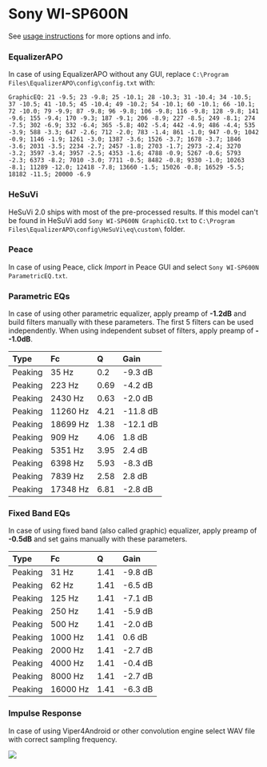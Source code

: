 # Sony WI-SP600N
See [usage instructions](https://github.com/jaakkopasanen/AutoEq#usage) for more options and info.

### EqualizerAPO
In case of using EqualizerAPO without any GUI, replace `C:\Program Files\EqualizerAPO\config\config.txt`
with:
```
GraphicEQ: 21 -9.5; 23 -9.8; 25 -10.1; 28 -10.3; 31 -10.4; 34 -10.5; 37 -10.5; 41 -10.5; 45 -10.4; 49 -10.2; 54 -10.1; 60 -10.1; 66 -10.1; 72 -10.0; 79 -9.9; 87 -9.8; 96 -9.8; 106 -9.8; 116 -9.8; 128 -9.8; 141 -9.6; 155 -9.4; 170 -9.3; 187 -9.1; 206 -8.9; 227 -8.5; 249 -8.1; 274 -7.5; 302 -6.9; 332 -6.4; 365 -5.8; 402 -5.4; 442 -4.9; 486 -4.4; 535 -3.9; 588 -3.3; 647 -2.6; 712 -2.0; 783 -1.4; 861 -1.0; 947 -0.9; 1042 -0.9; 1146 -1.9; 1261 -3.0; 1387 -3.6; 1526 -3.7; 1678 -3.7; 1846 -3.6; 2031 -3.5; 2234 -2.7; 2457 -1.8; 2703 -1.7; 2973 -2.4; 3270 -3.2; 3597 -3.4; 3957 -2.5; 4353 -1.6; 4788 -0.9; 5267 -0.6; 5793 -2.3; 6373 -8.2; 7010 -3.0; 7711 -0.5; 8482 -0.8; 9330 -1.0; 10263 -8.1; 11289 -12.0; 12418 -7.8; 13660 -1.5; 15026 -0.8; 16529 -5.5; 18182 -11.5; 20000 -6.9
```

### HeSuVi
HeSuVi 2.0 ships with most of the pre-processed results. If this model can't be found in HeSuVi add
`Sony WI-SP600N GraphicEQ.txt` to `C:\Program Files\EqualizerAPO\config\HeSuVi\eq\custom\` folder.

### Peace
In case of using Peace, click *Import* in Peace GUI and select `Sony WI-SP600N ParametricEQ.txt`.

### Parametric EQs
In case of using other parametric equalizer, apply preamp of **-1.2dB** and build filters manually
with these parameters. The first 5 filters can be used independently.
When using independent subset of filters, apply preamp of **--1.0dB**.

| Type    | Fc       |    Q | Gain     |
|:--------|:---------|:-----|:---------|
| Peaking | 35 Hz    | 0.2  | -9.3 dB  |
| Peaking | 223 Hz   | 0.69 | -4.2 dB  |
| Peaking | 2430 Hz  | 0.63 | -2.0 dB  |
| Peaking | 11260 Hz | 4.21 | -11.8 dB |
| Peaking | 18699 Hz | 1.38 | -12.1 dB |
| Peaking | 909 Hz   | 4.06 | 1.8 dB   |
| Peaking | 5351 Hz  | 3.95 | 2.4 dB   |
| Peaking | 6398 Hz  | 5.93 | -8.3 dB  |
| Peaking | 7839 Hz  | 2.58 | 2.8 dB   |
| Peaking | 17348 Hz | 6.81 | -2.8 dB  |

### Fixed Band EQs
In case of using fixed band (also called graphic) equalizer, apply preamp of **-0.5dB** and set
gains manually with these parameters.

| Type    | Fc       |    Q | Gain    |
|:--------|:---------|:-----|:--------|
| Peaking | 31 Hz    | 1.41 | -9.8 dB |
| Peaking | 62 Hz    | 1.41 | -6.5 dB |
| Peaking | 125 Hz   | 1.41 | -7.1 dB |
| Peaking | 250 Hz   | 1.41 | -5.9 dB |
| Peaking | 500 Hz   | 1.41 | -2.0 dB |
| Peaking | 1000 Hz  | 1.41 | 0.6 dB  |
| Peaking | 2000 Hz  | 1.41 | -2.7 dB |
| Peaking | 4000 Hz  | 1.41 | -0.4 dB |
| Peaking | 8000 Hz  | 1.41 | -2.7 dB |
| Peaking | 16000 Hz | 1.41 | -6.3 dB |

### Impulse Response
In case of using Viper4Android or other convolution engine select WAV file with correct sampling frequency.

![](https://raw.githubusercontent.com/jaakkopasanen/AutoEq/master/results/rtings/avg/Sony%20WI-SP600N/Sony%20WI-SP600N.png)